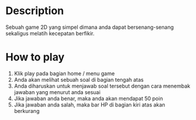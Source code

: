 # Description
Sebuah game 2D yang simpel dimana anda dapat bersenang-senang sekaligus melatih kecepatan berfikir.

# How to play
1. Klik play pada bagian home / menu game
2. Anda akan melihat sebuah soal di bagian tengah atas
3. Anda diharuskan untuk menjawab soal tersebut dengan cara menembak jawaban yang menurut anda sesuai
4. Jika jawaban anda benar, maka anda akan mendapat 50 poin
5. Jika jawaban anda salah, maka bar HP di bagian kiri atas akan berkurang
